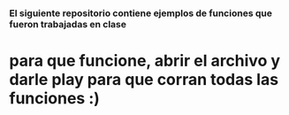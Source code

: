### El siguiente repositorio contiene ejemplos de funciones que fueron trabajadas en clase
# para que funcione, abrir el archivo y darle play para que corran todas las funciones :)
